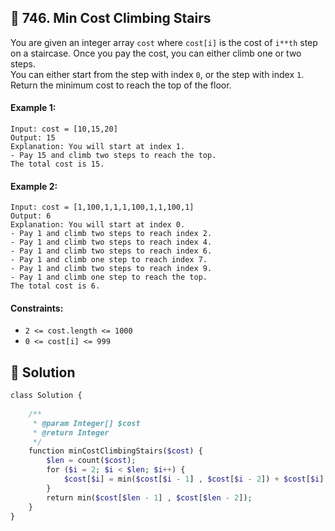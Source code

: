 ## 📝 746. Min Cost Climbing Stairs  
You are given an integer array `cost` where `cost[i]` is the cost of `i**th` step on a staircase. Once you pay the cost, you can either climb one or two steps.  
You can either start from the step with index `0`, or the step with index `1`.  
Return the minimum cost to reach the top of the floor.  
     
  
#### Example 1:  

```
Input: cost = [10,15,20]
Output: 15
Explanation: You will start at index 1.
- Pay 15 and climb two steps to reach the top.
The total cost is 15.

```
#### Example 2:  

```
Input: cost = [1,100,1,1,1,100,1,1,100,1]
Output: 6
Explanation: You will start at index 0.
- Pay 1 and climb two steps to reach index 2.
- Pay 1 and climb two steps to reach index 4.
- Pay 1 and climb two steps to reach index 6.
- Pay 1 and climb one step to reach index 7.
- Pay 1 and climb two steps to reach index 9.
- Pay 1 and climb one step to reach the top.
The total cost is 6.

```
  
#### Constraints:  
+ `2 <= cost.length <= 1000`  
+ `0 <= cost[i] <= 999`  
  
## 📝 Solution 
```php  
class Solution {  
  
    /**  
     * @param Integer[] $cost  
     * @return Integer  
     */  
    function minCostClimbingStairs($cost) {  
        $len = count($cost);  
        for ($i = 2; $i < $len; $i++) {  
            $cost[$i] = min($cost[$i - 1] , $cost[$i - 2]) + $cost[$i];  
        }  
        return min($cost[$len - 1] , $cost[$len - 2]);  
    }  
}  
  
  
  
```  
